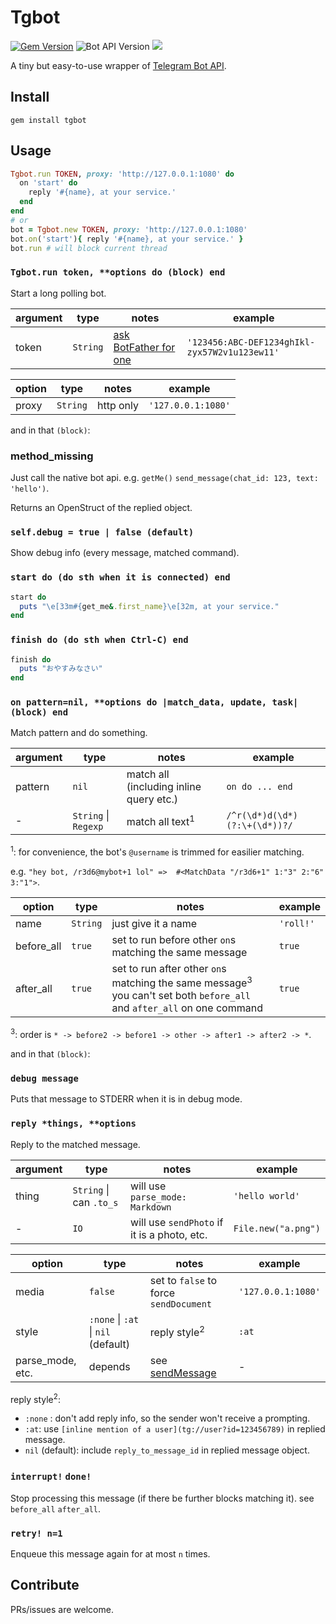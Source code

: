 # Tgbot

[![Gem Version](https://badge.fury.io/rb/tgbot.svg)](https://badge.fury.io/rb/tgbot)
![Bot API Version](https://img.shields.io/badge/Bot%20API-4.1-blue.svg?style=flat-square)
![](https://img.shields.io/badge/License-MIT-lightgrey.svg?style=flat-square)

A tiny but easy-to-use wrapper of [Telegram Bot API](https://core.telegram.org/bots/api).

## Install

    gem install tgbot

## Usage

```ruby
Tgbot.run TOKEN, proxy: 'http://127.0.0.1:1080' do
  on 'start' do
    reply '#{name}, at your service.'
  end
end
# or
bot = Tgbot.new TOKEN, proxy: 'http://127.0.0.1:1080'
bot.on('start'){ reply '#{name}, at your service.' }
bot.run # will block current thread
```

### `Tgbot.run token, **options do (block) end`

Start a long polling bot.

| argument | type | notes | example |
|----------|------|-------|---------|
| token | `String` | [ask BotFather for one](https://core.telegram.org/bots#generating-an-authorization-token) | `'123456:ABC-DEF1234ghIkl-zyx57W2v1u123ew11'` |

| option | type | notes | example |
|--------|------|-------|---------|
| proxy | `String` | http only | `'127.0.0.1:1080'` |

and in that `(block)`:

### method_missing

Just call the native bot api. e.g. `getMe()` `send_message(chat_id: 123, text: 'hello')`.

Returns an OpenStruct of the replied object.

### `self.debug = true | false (default)`

Show debug info (every message, matched command).

### `start do (do sth when it is connected) end`

```ruby
start do
  puts "\e[33m#{get_me&.first_name}\e[32m, at your service."
end
```

### `finish do (do sth when Ctrl-C) end`


```ruby
finish do
  puts "おやすみなさい"
end
```

### `on pattern=nil, **options do |match_data, update, task| (block) end`

Match pattern and do something.

| argument | type | notes | example |
|----------|------|-------|---------|
| pattern | `nil` | match all (including inline query etc.) | `on do ... end` |
| - | `String` \| `Regexp` | match all text<sup>1</sup> | `/^r(\d*)d(\d*)(?:\+(\d*))?/` |

<sup>1</sup>: for convenience, the bot's `@username` is trimmed for easilier matching.

e.g. `"hey bot, /r3d6@mybot+1 lol" =>  #<MatchData "/r3d6+1" 1:"3" 2:"6" 3:"1">`.

| option | type | notes | example |
|--------|------|-------|---------|
| name | `String` | just give it a name | `'roll!'` |
| before_all | `true` | set to run before other `on`s matching the same message | `true` |
| after_all | `true` | set to run after other `on`s matching the same message<sup>3</sup><br>you can't set both `before_all` and `after_all` on one command | `true` |

<sup>3</sup>: order is `* -> before2 -> before1 -> other -> after1 -> after2 -> *`.

and in that `(block)`:

### `debug message`

Puts that message to STDERR when it is in debug mode.

### `reply *things, **options`

Reply to the matched message.

| argument | type | notes | example |
|----------|------|-------|---------|
| thing | `String` \| can `.to_s` | will use `parse_mode: Markdown` | `'hello world'` |
| - | `IO` | will use `sendPhoto` if it is a photo, etc. | `File.new("a.png")` |

| option | type | notes | example |
|--------|------|-------|---------|
| media | `false` | set to `false` to force `sendDocument` | `'127.0.0.1:1080'` |
| style | `:none` \| `:at` \| `nil` (default) | reply style<sup>2</sup> | `:at` |
| parse_mode, etc. | depends | see [sendMessage](https://core.telegram.org/bots/api#sendmessage) | - |

reply style<sup>2</sup>:

- `:none` : don't add reply info, so the sender won't receive a prompting.
- `:at`: use `[inline mention of a user](tg://user?id=123456789)` in replied message.
- `nil` (default): include `reply_to_message_id` in replied message object.

### `interrupt!` `done!`

Stop processing this message (if there be further blocks matching it). see `before_all` `after_all`.

### `retry! n=1`

Enqueue this message again for at most `n` times.

## Contribute

PRs/issues are welcome.
